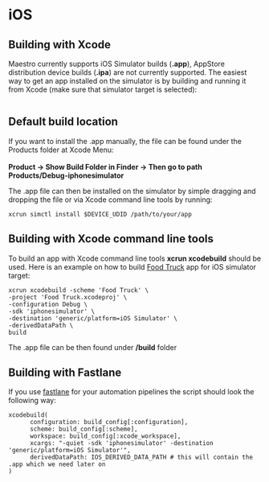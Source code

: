 # iOS

## Building with Xcode

Maestro currently supports iOS Simulator builds (**.app**), AppStore distribution device builds (**.ipa**) are not currently supported. The easiest way to get an app installed on the simulator is by building and running it from Xcode (make sure that simulator target is selected):

<figure><img src="../../.gitbook/assets/Screenshot 2023-02-15 at 13.46.55.png" alt=""><figcaption></figcaption></figure>

## Default build location

If you want to install the .app manually, the file can be found under the Products folder at Xcode Menu:\
\
**Product -> Show Build Folder in Finder -> Then go to path Products/Debug-iphonesimulator**

The .app file can then be installed on the simulator by simple dragging and dropping the file or via Xcode command line tools by running:

```
xcrun simctl install $DEVICE_UDID /path/to/your/app
```

## Building with Xcode command line tools

To build an app with Xcode command line tools **xcrun xcodebuild** should be used. Here is an example on how to build [Food Truck](https://github.com/apple/sample-food-truck) app for iOS simulator target:

```
xcrun xcodebuild -scheme 'Food Truck' \
-project 'Food Truck.xcodeproj' \
-configuration Debug \
-sdk 'iphonesimulator' \
-destination 'generic/platform=iOS Simulator' \
-derivedDataPath \
build
```

The .app file can be then found under **/build** folder

## Building with Fastlane

If you use [fastlane](https://fastlane.tools/) for your automation pipelines the script should look the following way:

```
xcodebuild(
      configuration: build_config[:configuration],
      scheme: build_config[:scheme],
      workspace: build_config[:xcode_workspace],
      xcargs: "-quiet -sdk 'iphonesimulator' -destination 'generic/platform=iOS Simulator'",
      derivedDataPath: IOS_DERIVED_DATA_PATH # this will contain the .app which we need later on
)
```
